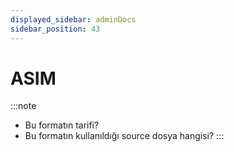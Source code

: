 ```yaml
---
displayed_sidebar: adminDocs
sidebar_position: 43
---
```


# ASIM

:::note
* Bu formatın tarifi?
* Bu formatın kullanıldığı source dosya hangisi?
:::